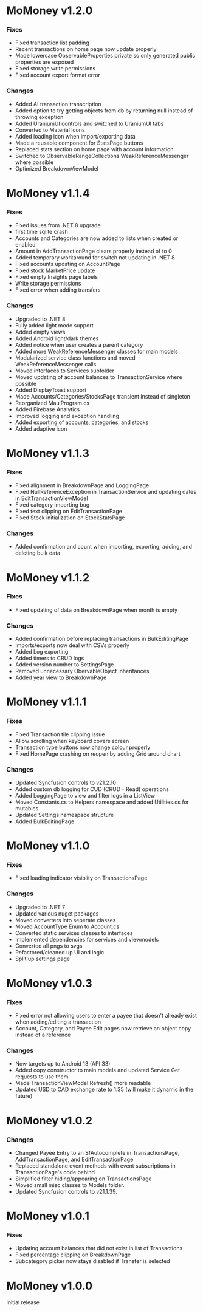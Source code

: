 # MoMoney v1.2.0

### Fixes

* Fixed transaction list padding
* Recent transactions on home page now update properly
* Made lowercase ObservableProperties private so only generated public properties are exposed
* Fixed storage write permissions
* Fixed account export format error

### Changes

* Added AI transaction transcription
* Added option to try getting objects from db by returning null instead of throwing exception
* Added UraniumUI controls and switched to UraniumUI tabs
* Converted to Material Icons
* Added loading icon when import/exporting data
* Made a reusable component for StatsPage buttons
* Replaced stats section on home page with account information
* Switched to ObservableRangeCollections WeakReferenceMessenger where possible
* Optimized BreakdownViewModel

# MoMoney v1.1.4

### Fixes

* Fixed issues from .NET 8 upgrade
* first time sqlite crash
* Accounts and Categories are now added to lists when created or enabled
* Amount in AddTransactionPage clears properly instead of to 0
* Added temporary workaround for switch not updating in .NET 8
* Fixed accounts updating on AccountPage
* Fixed stock MarketPrice update
* Fixed empty Insights page labels
* Write storage permissions
* Fixed error when adding transfers

### Changes

* Upgraded to .NET 8
* Fully added light mode support
* Added empty views
* Added Android light/dark themes
* Added notice when user creates a parent category
* Added more WeakReferenceMessenger classes for main models
* Modularized service class functions and moved WeakReferenceMessenger calls
* Moved interfaces to Services subfolder
* Moved updating of account balances to TransactionService where possible
* Added DisplayToast support
* Made Accounts/Categories/StocksPage transient instead of singleton
* Reorganized MauiProgram.cs
* Added Firebase Analytics
* Improved logging and exception handling
* Added exporting of accounts, categories, and stocks
* Added adaptive icon

# MoMoney v1.1.3

### Fixes

* Fixed alignment in BreakdownPage and LoggingPage
* Fixed NullReferenceException in TransactionService and updating dates in EditTransactionViewModel
* Fixed category importing bug
* Fixed text clipping on EditTransactionPage
* Fixed Stock initialization on StockStatsPage

### Changes

* Added confirmation and count when importing, exporting, adding, and deleting bulk data

# MoMoney v1.1.2

### Fixes

* Fixed updating of data on BreakdownPage when month is empty

### Changes

* Added confirmation before replacing transactions in BulkEditingPage
* Imports/exports now deal with CSVs properly
* Added Log exporting
* Added timers to CRUD logs
* Added version number to SettingsPage
* Removed unnecessary ObervableObject inheritances
* Added year view to BreakdownPage

# MoMoney v1.1.1

### Fixes

* Fixed Transaction tile clipping issue
* Allow scrolling when keyboard covers screen
* Transaction type buttons now change colour properly
* Fixed HomePage crashing on reopen by adding Grid around chart

### Changes

* Updated Syncfusion controls to v21.2.10
* Added custom db logging for CUD (CRUD - Read) operations
* Added LoggingPage to view and filter logs in a ListView
* Moved Constants.cs to Helpers namespace and added Utilities.cs for mutables
* Updated Settings namespace structure
* Added BulkEditingPage

# MoMoney v1.1.0

### Fixes

* Fixed loading indicator visiblity on TransactionsPage

### Changes

* Upgraded to .NET 7
* Updated various nuget packages
* Moved converters into seperate classes
* Moved AccountType Enum to Account.cs
* Converted static services classes to interfaces
* Implemented dependencies for services and viewmodels
* Converted all pngs to svgs
* Refactored/cleaned up UI and logic
* Split up settings page

# MoMoney v1.0.3

### Fixes

* Fixed error not allowing users to enter a payee that doesn't already exist when adding/editing a transaction
* Account, Category, and Payee Edit pages now retrieve an object copy instead of a reference

### Changes

* Now targets up to Android 13 (API 33)
* Added copy constructor to main models and updated Service Get requests to use them
* Made TransactionViewModel.Refresh() more readable
* Updated USD to CAD exchange rate to 1.35 (will make it dynamic in the future)


# MoMoney v1.0.2

### Changes

* Changed Payee Entry to an SfAutocomplete in TransactionsPage, AddTransactionPage, and EditTransactionPage
* Replaced standalone event methods with event subscriptions in TransactionPage's code behind
* Simplified filter hiding/appearing on TransactionsPage
* Moved small misc classes to Models folder.
* Updated Syncfusion controls to v21.1.39.


# MoMoney v1.0.1

### Fixes

* Updating account balances that did not exist in list of Transactions
* Fixed percentage clipping on BreakdownPage
* Subcategory picker now stays disabled if Transfer is selected


# MoMoney v1.0.0

Initial release
